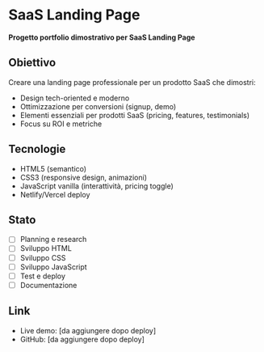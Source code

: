 # SaaS Landing Page

**Progetto portfolio dimostrativo per SaaS Landing Page**

## Obiettivo
Creare una landing page professionale per un prodotto SaaS che dimostri:
- Design tech-oriented e moderno
- Ottimizzazione per conversioni (signup, demo)
- Elementi essenziali per prodotti SaaS (pricing, features, testimonials)
- Focus su ROI e metriche

## Tecnologie
- HTML5 (semantico)
- CSS3 (responsive design, animazioni)
- JavaScript vanilla (interattività, pricing toggle)
- Netlify/Vercel deploy

## Stato
- [ ] Planning e research
- [ ] Sviluppo HTML
- [ ] Sviluppo CSS
- [ ] Sviluppo JavaScript
- [ ] Test e deploy
- [ ] Documentazione

## Link
- Live demo: [da aggiungere dopo deploy]
- GitHub: [da aggiungere dopo deploy]